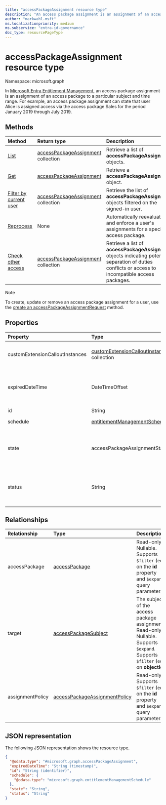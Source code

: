 ```yaml
---
title: "accessPackageAssignment resource type"
description: "An access package assignment is an assignment of an access package to a particular subject and time range."
author: "markwahl-msft"
ms.localizationpriority: medium
ms.subservice: "entra-id-governance"
doc_type: resourcePageType
---
```


# accessPackageAssignment resource type

Namespace: microsoft.graph

In [Microsoft Entra Entitlement Management](entitlementmanagement-overview.md), an access package assignment is an assignment of an access package to a particular subject and time range. For example, an access package assignment can state that user Alice is assigned access via the access package Sales for the period January 2019 through July 2019.


## Methods
|Method|Return type|Description|
|:---|:---|:---|
|[List](../api/entitlementmanagement-list-assignments.md)|[accessPackageAssignment](accesspackageassignment.md) collection|Retrieve a list of **accessPackageAssignment** objects. |
|[Get](../api/accesspackageassignment-get.md)|[accessPackageAssignment](../resources/accesspackageassignment.md)|Retrieve a **accessPackageAssignment** object. |
|[Filter by current user](../api/accesspackageassignment-filterbycurrentuser.md)|[accessPackageAssignment](../resources/accesspackageassignment.md) collection|Retrieve the list of **accessPackageAssignment** objects filtered on the signed-in user.|
|[Reprocess](../api/accesspackageassignment-reprocess.md) | None | Automatically reevaluate and enforce a user's assignments for a specific access package.|
|[Check other access](../api/accesspackageassignment-additionalaccess.md) | [accessPackageAssignment](../resources/accesspackageassignment.md) collection| Retrieve a list of **accessPackageAssignment** objects indicating potential separation of duties conflicts or access to incompatible access packages. |

> [!NOTE]
> To create, update or remove an access package assignment for a user, use the [create an accessPackageAssignmentRequest](../api/entitlementmanagement-post-assignmentrequests.md) method.

## Properties
|Property|Type|Description|
|:---|:---|:---|
|customExtensionCalloutInstances|[customExtensionCalloutInstance](customextensioncalloutinstance.md) collection|Information about all the custom extension calls that were made during the access package assignment workflow.|
|expiredDateTime|DateTimeOffset|The Timestamp type represents date and time information using ISO 8601 format and is always in UTC time. For example, midnight UTC on Jan 1, 2014 is `2014-01-01T00:00:00Z`. Read-only.|
|id|String|Read-only.|
|schedule|[entitlementManagementSchedule](../resources/entitlementmanagementschedule.md)|When the access assignment is to be in place. Read-only.|
|state|accessPackageAssignmentState|The state of the access package assignment. The possible values are: `delivering`, `partiallyDelivered`, `delivered`, `expired`, `deliveryFailed`, `unknownFutureValue`. Read-only. Supports `$filter` (`eq`).|
|status|String|More information about the assignment lifecycle. Possible values include `Delivering`, `Delivered`, `NearExpiry1DayNotificationTriggered`, or `ExpiredNotificationTriggered`. Read-only.|

## Relationships
|Relationship|Type|Description|
|:---|:---|:---|
|accessPackage|[accessPackage](accesspackage.md)|Read-only. Nullable. Supports `$filter` (`eq`) on the **id** property and `$expand` query parameters.|
|target|[accessPackageSubject](accesspackagesubject.md)|The subject of the access package assignment. Read-only. Nullable. Supports `$expand`. Supports `$filter` (`eq`) on **objectId**.|
|assignmentPolicy|[accessPackageAssignmentPolicy](accesspackageassignmentpolicy.md)|Read-only. Supports `$filter` (`eq`) on the **id** property and `$expand` query parameters.|

## JSON representation
The following JSON representation shows the resource type.
<!-- {
  "blockType": "resource",
  "keyProperty": "id",
  "@odata.type": "microsoft.graph.accessPackageAssignment",
  "openType": false
}
-->
``` json
{
  "@odata.type": "#microsoft.graph.accessPackageAssignment",
  "expiredDateTime": "String (timestamp)",
  "id": "String (identifier)",
  "schedule": {
    "@odata.type": "microsoft.graph.entitlementManagementSchedule"
  },
  "state": "String",
  "status": "String"
}
```
